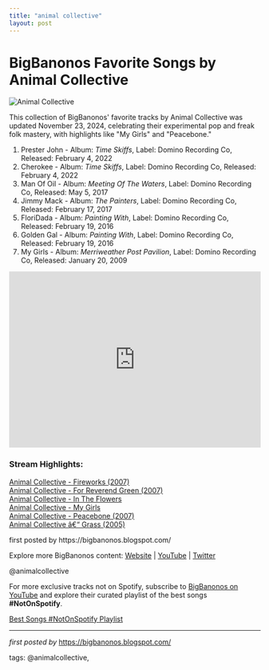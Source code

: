 ```yaml
---
title: "animal collective"
layout: post
---
```

<h1>BigBanonos Favorite Songs by Animal Collective</h1>
<img src="https://m.media-amazon.com/images/M/MV5BY2YzMzlkYjQtOTY0Yy00OTA1LWI2NjMtYjhiMzJkMjc2MDZkXkEyXkFqcGc@._V1_.jpg" alt="Animal Collective"> <p>This collection of BigBanonos' favorite tracks by Animal Collective was updated November 23, 2024, celebrating their experimental pop and freak folk mastery, with highlights like "My Girls" and "Peacebone."</p> <ol> <li>Prester John - Album: <i>Time Skiffs</i>, Label: Domino Recording Co, Released: February 4, 2022</li> <li>Cherokee - Album: <i>Time Skiffs</i>, Label: Domino Recording Co, Released: February 4, 2022</li> <li>Man Of Oil - Album: <i>Meeting Of The Waters</i>, Label: Domino Recording Co, Released: May 5, 2017</li> <li>Jimmy Mack - Album: <i>The Painters</i>, Label: Domino Recording Co, Released: February 17, 2017</li> <li>FloriDada - Album: <i>Painting With</i>, Label: Domino Recording Co, Released: February 19, 2016</li> <li>Golden Gal - Album: <i>Painting With</i>, Label: Domino Recording Co, Released: February 19, 2016</li> <li>My Girls - Album: <i>Merriweather Post Pavilion</i>, Label: Domino Recording Co, Released: January 20, 2009</li>
</ol> <div> <iframe src="https://open.spotify.com/embed/playlist/4OR26jQHzpd54C11Gceh4L?utm_source=generator" width="100%" height="352" frameborder="0" allowfullscreen="" allow="autoplay; clipboard-write; encrypted-media; fullscreen; picture-in-picture" loading="lazy"></iframe>
</div> <h3>Stream Highlights:</h3>
<p> <a href="https://draft.blogger.com/blog/post/edit/6817930984197672883/500789659846909154#" target="_blank">Animal Collective - Fireworks (2007)</a><br> <a href="https://draft.blogger.com/blog/post/edit/6817930984197672883/500789659846909154#" target="_blank">Animal Collective - For Reverend Green (2007)</a><br> <a href="https://draft.blogger.com/blog/post/edit/6817930984197672883/500789659846909154#" target="_blank">Animal Collective - In The Flowers</a><br> <a href="https://draft.blogger.com/blog/post/edit/6817930984197672883/500789659846909154#" target="_blank">Animal Collective - My Girls</a><br> <a href="https://draft.blogger.com/blog/post/edit/6817930984197672883/500789659846909154#" target="_blank">Animal Collective - Peacebone (2007)</a><br> <a href="https://draft.blogger.com/blog/post/edit/6817930984197672883/500789659846909154#" target="_blank">Animal Collective â€“ Grass (2005)</a>
</p> <p>first posted by https://bigbanonos.blogspot.com/</p> <div> <p>Explore more BigBanonos content: <a href="https://bigbanonos.blogspot.com/">Website</a> | <a href="https://www.youtube.com/@BigBanonos">YouTube</a> | <a href="https://x.com/bigbanonos">Twitter</a></p>
</div> <!-- Tags -->
<p>@animalcollective</p>


<!--Subscribe and Playlist Links-->
<div>
    <p>For more exclusive tracks not on Spotify, subscribe to <a href="https://www.youtube.com/@BigBanonos" target="_blank">BigBanonos on YouTube</a> and explore their curated playlist of the best songs <strong>#NotOnSpotify</strong>.</p>
    <p><a href="https://www.youtube.com/playlist?list=PLtuNtuTatqI0kFahUCbtbfenC_ET5O_tr" target="_blank">Best Songs #NotOnSpotify Playlist<br /></a></p></div>

<hr />

<p><em>first posted by</em> <a href="https://bigbanonos.blogspot.com/" rel="noopener" target="_new">https://bigbanonos.blogspot.com/</a></p>

<p>tags: @animalcollective,</p>
